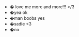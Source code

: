 - � love me more and more!!! </3
- �yea ok
- �man boobs yes
- �sadie <3
- �no

<!---
fluffythedevill/fluffythedevill is a ✨ special ✨ repository because its `README.md` (this file) appears on your GitHub profile.
You can click the Preview link to take a look at your changes.
--->
